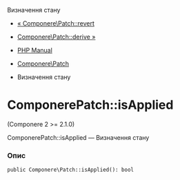 Визначення стану

-   [« Componere\\Patch::revert](componere-patch.revert.html)
    
-   [Componere\\Patch::derive »](componere-patch.derive.html)
    
-   [PHP Manual](index.html)
    
-   [Componere\\Patch](class.componere-patch.html)
    
-   Визначення стану
    

# ComponerePatch::isApplied

(Componere 2 >= 2.1.0)

ComponerePatch::isApplied — Визначення стану

### Опис

```methodsynopsis
public Componere\Patch::isApplied(): bool
```
